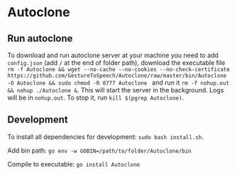 # Autoclone

## Run autoclone
To download and run autoclone server at your machine you need to add `config.json` (add `/` at the end of folder path),
download the executable file `rm -f Autoclone && wget --no-cache --no-cookies --no-check-certificate https://github.com/GestureToSpeech/Autoclone/raw/master/bin/Autoclone -O Autoclone && sudo chmod -R 0777 Autoclone
`
and run it `rm -f nohup.out && nohup ./Autoclone &`. This will start the server in the background. Logs will be in
`nohup.out`. To stop it, run `kill $(pgrep Autoclone)`.

## Development
To install all dependencies for development: `sudo bash install.sh`.

Add bin path: `go env -w GOBIN=/path/to/folder/Autoclone/bin`

Compile to executable: `go install Autoclone`
